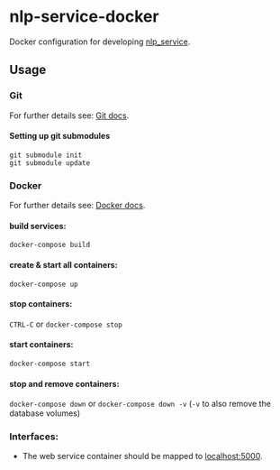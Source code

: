 # nlp-service-docker
Docker configuration for developing [nlp_service](https://github.com/dainst/nlp_service).


## Usage

### Git

For further details see: [Git docs](https://git-scm.com/book/en/v2/Git-Tools-Submodules).

#### Setting up git submodules
```
git submodule init
git submodule update
```

### Docker

For further details see: 
[Docker docs](https://docs.docker.com/compose/reference/overview/#command-options-overview-and-help).

#### build services:
`docker-compose build` 

#### create & start all containers:
`docker-compose up`

#### stop containers:
`CTRL-C` or `docker-compose stop`

#### start containers:
`docker-compose start`

#### stop and remove containers: 
`docker-compose down` or `docker-compose down -v` (`-v` to also remove the database volumes)

### Interfaces:
- The web service container should be mapped to [localhost:5000](http://localhost:5000).